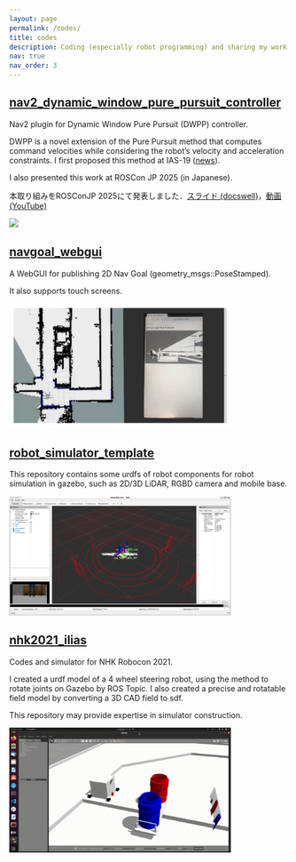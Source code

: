 ```yaml
---
layout: page
permalink: /codes/
title: codes
description: Coding (especially robot programming) and sharing my work publicly is a hobby I really love.💻 <br/> This page introduces some of my popular repositories.
nav: true
nav_order: 3
---
```



## [nav2_dynamic_window_pure_pursuit_controller](https://github.com/Decwest/nav2_dynamic_window_pure_pursuit_controller)

Nav2 plugin for Dynamic Window Pure Pursuit (DWPP) controller.

DWPP is a novel extension of the Pure Pursuit method that computes command velocities while considering the robot’s velocity and acceleration constraints. I first proposed this method at IAS-19 ([news](https://decwest.github.io/news/italy2025/)).

I also presented this work at ROSCon JP 2025 (in Japanese).

本取り組みをROSConJP 2025にて発表しました．[スライド (docswell)](https://www.docswell.com/s/Decwest/ZDWVW4-2025-09-16-200946)，[動画 (YouTube)](https://www.youtube.com/live/y1FqHlsJU4k?si=_CG0E1qdM0iK5PQh&t=11313)


<img src='../assets/img/codes/dwpp.gif' width="400" >

## [navgoal_webgui](https://github.com/Decwest/navgoal_webgui)

A WebGUI for publishing 2D Nav Goal (geometry_msgs::PoseStamped). 

It also supports touch screens.

<img src='../assets/img/codes/navgoal_webgui.gif' width="400" >

<br/>

## [robot_simulator_template](https://github.com/Decwest/robot_simulator_template)

This repository contains some urdfs of robot components for robot simulation in gazebo, such as 2D/3D LiDAR, RGBD camera and mobile base.

<img src='../assets/img/codes/simulator_template.png' width="400">

<br/>


## [nhk2021_ilias](https://github.com/KeioRoboticsAssociation/nhk2021_ilias)

Codes and simulator for NHK Robocon 2021. 

I created a urdf model of a 4 wheel steering robot, using the method to rotate joints on Gazebo by ROS Topic. I also created a precise and rotatable field model by converting a 3D CAD field to sdf. 

This repository may provide expertise in simulator construction.

<img src='../assets/img/codes/simulator.gif' width="400">
